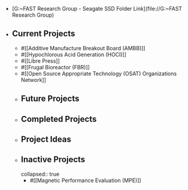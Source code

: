 - [G:\~FAST Research Group - Seagate SSD Folder Link](file://G:\~FAST Research Group)
- ## Current Projects
	- #[[Additive Manufacture Breakout Board (AMBB)]]
	- #[[Hypochlorous Acid Generation (HOCl)]]
	- #[[Libre Press]]
	- #[[Frugal Bioreactor (FBR)]]
	- #[[Open Source Appropriate Technology (OSAT) Organizations Network]]
	- ## Future Projects
	- ## Completed Projects
	- ## Project Ideas
	- ## Inactive Projects
	  collapsed:: true
		- #[[Magnetic Performance Evaluation (MPE)]]